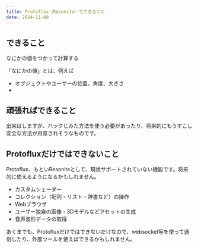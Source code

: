 ```yaml
---
title: Protoflux（Resonite）でできること
date: 2024-11-08
---
```


## できること
なにかの値をつかって計算する

「なにかの値」とは、例えば
- オブジェクトやユーザーの位置、角度、大きさ
- 
## 頑張ればできること
出来はしますが、ハックじみた方法を使う必要があったり、将来的にもうすこし安全な方法が用意されそうなものです。

## Protofluxだけではできないこと
Protoflux、もといResoniteとして、現状サポートされていない機能です。将来的に使えるようになるかもしれません。

- カスタムシェーダー
- コレクション（配列・リスト・辞書など）の操作
- Webブラウザ
- ユーザー独自の画像・3Dモデルなどアセットの生成
- 音声波形データの取得

あくまでも、Protofluxだけではできないだけなので、websocket等を使って通信したり、外部ツールを使えばできるかもしれません。